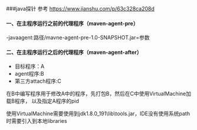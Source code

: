 ###java探针
参考 https://www.jianshu.com/p/63c328ca208d

#### 一、在主程序运行之前的代理程序（maven-agent-pre）
-javaagent:路径/mavne-agent-pre-1.0-SNAPSHOT.jar=参数

#### 二、在主程序运行之后的代理程序（maven-agent-after）
- 目标程序：A
- agent程序:B
- 第三方attach程序:C

在B中编写程序用于修改A中的程序，先打包B，然后在C中使用VirtualMachine加载B程序，
以及指定A程序的pid

使用VirtualMachine需要使用到jdk1.8.0_191\lib\tools.jar，IDE没有使用系统path时需要引入到本地libraries
